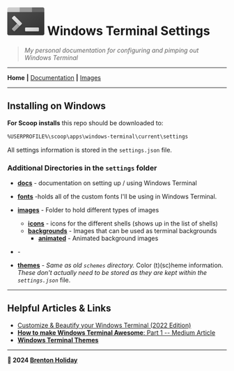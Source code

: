 # ![Windows Terminal Icon](https://raw.githubusercontent.com/8rents/_/i/h1/windows-terminal.png) Windows Terminal Settings

> *My personal documentation for configuring and pimping out Windows Terminal*

---

**Home** **|** [Documentation](docs/README.md) **|** [Images](images/README.md)

---

## Installing on Windows

**For Scoop installs** this repo should be downloaded to:

```bash
%USERPROFILE%\scoop\apps\windows-terminal\current\settings
```

All settings information is stored in the `settings.json` file. 

### Additional Directories in the `settings` folder

- [**docs**](docs/) - documentation on setting up / using Windows Terminal
- [**fonts**](fonts/) -holds all of the custom fonts I'll be using in Windows Terminal.
- [**images**](images/) - Folder to hold different types of images
  - **[icons](images/icons)** - icons for the different shells (shows up in the list of shells)
  - **[backgrounds](images/backgrounds])** - Images that can be used as terminal backgrounds
    - **[animated](images\backgrounds\animated)** - Animated background images

- [](schemes/) - 
- [**themes**](themes/) - *Same as old `schemes` directory.* Color (t)(sc)heme information. *These don't actually need to be stored as they are kept within the `settings.json`* file.

---

## Helpful Articles & Links

- [Customize & Beautify your Windows Terminal (2022 Edition)](https://dev.to/ansonh/customize-beautify-your-windows-terminal-2022-edition-541l)
- [**How to make Windows Terminal Awesome**: Part 1 -- Medium Article](https://medium.com/illumination/how-to-make-windows-terminal-awesome-part-1-530eedf6eabb)
- **[Windows Terminal Themes](https://windowsterminalthemes.dev/)**

------

**🤍 2024 [Brenton Holiday](https://brenton.holiday)**

